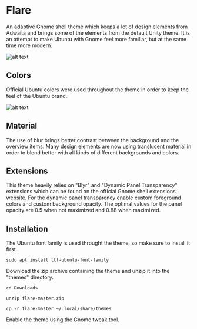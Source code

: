 # Flare
An adaptive Gnome shell theme which keeps a lot of design elements from
Adwaita and brings some of the elements from the default
Unity theme. It is an attempt to make Ubuntu with Gnome feel more
familiar, but at the same time more modern.

![alt text](https://raw.githubusercontent.com/vladimir-genkin/image-assets/master/screenshots/2017-11-04-16-56-01.png)

## Colors
Official Ubuntu colors were used throughout the theme in order to keep the feel of the Ubuntu brand. 

![alt text](https://raw.githubusercontent.com/vladimir-genkin/image-assets/master/screenshots/2017-11-04-16-56-54.png)

## Material
The use of blur brings better contrast between the background and the overview items. Many design
elements are now using translucent material in order to blend better with all kinds of different backgrounds
and colors.

## Extensions
This theme heavily relies on "Blyr" and "Dynamic Panel Transparency" extensions which can be found on the official
Gnome shell extensions website. For the dynamic panel transparency enable custom foreground colors and custom background opacity.
The optimal values for the panel opacity are 0.5 when not maximized and 0.88 when maximized.

## Installation
The Ubuntu font family is used throught the theme, so make sure to install it first.

```
sudo apt install ttf-ubuntu-font-family
```

Download the zip archive containing the theme and unzip it into the "themes" directory.

```
cd Downloads
```

```
unzip flare-master.zip
```

```
cp -r flare-master ~/.local/share/themes
```

Enable the theme using the Gnome tweak tool.
